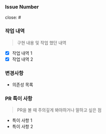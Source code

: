 ### Issue Number

close: #

### 작업 내역

> 구현 내용 및 작업 했던 내역

- [x] 작업 내역 1
- [x] 작업 내역 2

### 변경사항

- 의존성 목록

### PR 특이 사항

> PR을 볼 때 주의깊게 봐야하거나 말하고 싶은 점

- 특이 사항 1
- 특이 사항 2
